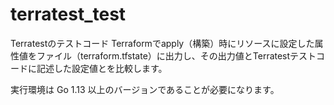 # terratest_test
Terratestのテストコード
Terraformでapply（構築）時にリソースに設定した属性値をファイル（terraform.tfstate）に出力し、その出力値とTerratestテストコードに記述した設定値とを比較します。　

実行環境は Go 1.13 以上のバージョンであることが必要になります。
